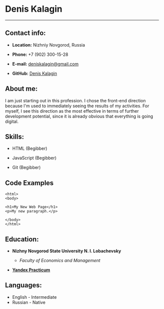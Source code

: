 # Denis Kalagin
---
## Contact info:
- **Location:** Nizhniy Novgorod, Russia

- **Phone:** +7 (902) 300-15-28

- **E-mail:** deniskalagin@gmail.com

- **GitHub:** [Denis Kalagin](https://github.com/DenisK152 "https://github.com/DenisK152")

## About me:
I am just starting out in this profession. I chose the front-end direction because I'm used to immediately seeing the results of my activities.
For myself, I see this direction as the most effective in terms of further development potential, since it is already obvious that everything is going digital.

## Skills: 
- HTML (Begibber)

- JavaScript (Begibber)

- Git (Begibber)

## Code Examples

``` 
<html>
<body>

<h1>My New Web Page</h1>
<p>My new paragraph.</p>

</body>
</html> 
``` 
## Education:
- **Nizhny Novgorod State University N. I. Lobachevsky**
    - *Faculty of Economics and Management*

- [**Yandex Practicum**](https://practicum.yandex.ru/web/ "https://practicum.yandex.ru/web/")

## Languages:
- English - Intermediate
- Russian - Native
